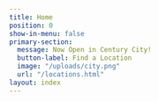 ```yaml
---
title: Home
position: 0
show-in-menu: false
primary-section:
  message: Now Open in Century City!
  button-label: Find a Location
  image: "/uploads/city.png"
  url: "/locations.html"
layout: index
---
```


